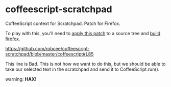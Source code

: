 coffeescript-scratchpad
=======================

CoffeeScript context for Scratchpad. Patch for Firefox.

To play with this, you'll need to [apply this patch](https://developer.mozilla.org/en/Mercurial_Queues) to a source tree and [build firefox](https://developer.mozilla.org/En/Simple_Firefox_build).

https://github.com/robcee/coffeescript-scratchpad/blob/master/coffeescript#L85

This line is Bad. This is not how we want to do this, but we should be able to take our selected text in the scratchpad and send it to CoffeeScript.run().

warning: __HAX__!